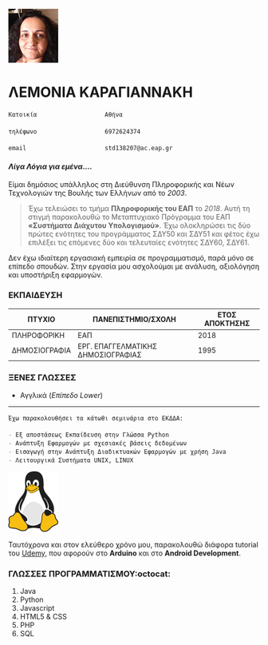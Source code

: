 
![myProfile1](/images/myProfile1.png) 

# ΛΕΜΟΝΙΑ ΚΑΡΑΓΙΑΝΝΑΚΗ


```markdown
Κατοικία                   Αθήνα

τηλέφωνο                   6972624374   

email                      std138207@ac.eap.gr
```


#### _Λίγα Λόγια για εμένα_....
Είμαι δημόσιος υπάλληλος στη Διεύθυνση Πληροφορικής και Νέων Τεχνολογιών της Βουλής των Ελλήνων από το _2003_. 

> Έχω τελειώσει το τμήμα **Πληροφορικής του ΕΑΠ** το _2018_. Αυτή τη στιγμή παρακολουθώ το Μεταπτυχιακό Πρόγραμμα του ΕΑΠ **«Συστήματα Διάχυτου Υπολογισμού»**. Έχω ολοκληρώσει τις δύο πρώτες ενότητες του προγράμματος ΣΔΥ50 και ΣΔΥ51 και φέτος έχω επιλέξει τις επόμενες δύο και τελευταίες ενότητες ΣΔΥ60, ΣΔΥ61. 

Δεν έχω ιδιαίτερη εργασιακή εμπειρία σε προγραμματισμό, παρά μόνο σε επίπεδο σπουδών. Στην εργασία μου ασχολούμαι με ανάλυση, αξιολόγηση και υποστήριξη εφαρμογών.



### ΕΚΠΑΙΔΕΥΣΗ

| ΠΤΥΧΙΟ        | ΠΑΝΕΠΙΣΤΗΜΙΟ/ΣΧΟΛΗ                |ΕΤΟΣ ΑΠΟΚΤΗΣΗΣ  |
|---------------|-----------------------------------|----------------|
|ΠΛΗΡΟΦΟΡΙΚΗ    |ΕΑΠ                                |2018            |
|ΔΗΜΟΣΙΟΓΡΑΦΙΑ  |ΕΡΓ. ΕΠΑΓΓΕΛΜΑΤΙΚΗΣ ΔΗΜΟΣΙΟΓΡΑΦΙΑΣ |1995            |



### ΞΕΝΕΣ ΓΛΩΣΣΕΣ

- Αγγλικά (_Επίπεδο Lower_)


________________________________________________________________________________________________________________________________________________________________

```markdown
Έχω παρακολουθήσει τα κάτωθι σεμινάρια στο ΕΚΔΔΑ:

- Εξ αποστάσεως Εκπαίδευση στην Γλώσσα Python
- Ανάπτυξη Εφαρμογών με σχεσιακές βάσεις δεδομένων
- Εισαγωγή στην Ανάπτυξη Διαδικτυακών Εφαρμογών με χρήση Java
- Λειτουργικά Συστήματα UNIX, LINUX
```

![Linux](/images/linux.png)


Ταυτόχρονα και στον ελεύθερο χρόνο μου, παρακολουθώ διάφορα tutorial του [Udemy](https://www.udemy.com), που αφορούν στο **Arduino** και στο **Android Development**.


### ΓΛΩΣΣΕΣ ΠΡΟΓΡΑΜΜΑΤΙΣΜΟΥ:octocat:

1. Java
2. Python
3. Javascript
4. HTML5 & CSS
5. PHP
6. SQL

